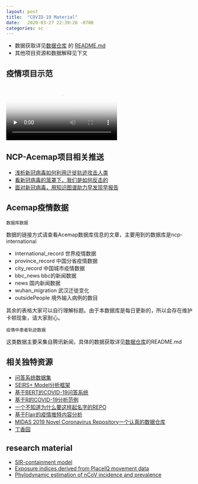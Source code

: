 ```yaml
---
layout: post
title:  "COVID-19 Material"
date:   2020-03-27 22:39:26 -0700
categories: sc
---
```


 - 数据获取详见[数据仓库](https://github.com/davendw49/Acemap-NCP-Data) 的 [README.md](https://github.com/davendw49/Acemap-NCP-Data/blob/master/README.md)
 - 其他项目资源和数据解释见下文

## 疫情项目示范

<video id="video" controls="" preload="none" poster="../../../../supplementary/ncp.png">
    <source id="mp4" src="../../../../supplementary/ncp.mp4" type="video/mp4">
</video>

## NCP-Acemap项目相关推送

 - [浅析新冠病毒如何利用迁徙轨迹攻击人类](https://mp.weixin.qq.com/s/5y_1bRryI59zAPo1KYNpZA)
 - [看新冠病毒的笼罩下，我们是如何反击的](https://mp.weixin.qq.com/s/oH2y0WPACDkAWQQhznsHqw)
 - [面对新冠病毒，用知识图谱助力早发现早报告](https://mp.weixin.qq.com/s/SHiWPu5UZqMVQbPsb3p5dw)

## Acemap疫情数据

    数据库数据
数据的链接方式请查看Acemap数据库信息的文章，主要用到的数据库是ncp-international

 - international_record 世界疫情数据
 - province_record 中国分省疫情数据
 - city_record 中国城市疫情数据
 - bbc_news bbc的新闻数据
 - news 国内新闻数据
 - wuhan_migration 武汉迁徙变化
 - outsidePeople 境外输入病例的数目

其余的表格大家可以自行理解标题。由于本数据库是每日更新的，所以会存在维护卡顿现象，请大家耐心。

    疫情中患者轨迹数据
这类数据主要采集自腾讯新闻，具体的数据获取详见[数据仓库](https://github.com/davendw49/Acemap-NCP-Data)的README.md


## 相关独特资源

 - [问答系统数据集](https://github.com/UCSD-AI4H/COVID-Dialogue)
 - [SEIRS+ Model分析框架](https://github.com/ryansmcgee/seirsplus)
 - [基于BERT的COVID-19问答系统](https://github.com/deepset-ai/COVID-QA)
 - [基于R的COVID-19分析范例](https://github.com/GuangchuangYu/nCov2019)
 - [一个不知道为什么要这样起名字的REPO](https://github.com/soroushchehresa/awesome-coronavirus)
 - [基于Flair的疫情推特内容分析](https://towardsdatascience.com/covid-19-with-a-flair-2802a9f4c90f)
 - [MIDAS 2019 Novel Coronavirus Repository一个认真的数据仓库](https://github.com/midas-network/COVID-19)
 - [丁香园](https://github.com/BlankerL/DXY-COVID-19-Data)

## research material
- [SIR-containment model](https://github.com/benmaier/COVID19CaseNumberModel)
- [Exposure indices derived from PlaceIQ movement data](https://github.com/COVIDExposureIndices/COVIDExposureIndices)
- [Phylodynamic estimation of nCoV incidence and prevalence](https://github.com/blab/ncov-phylodynamics)